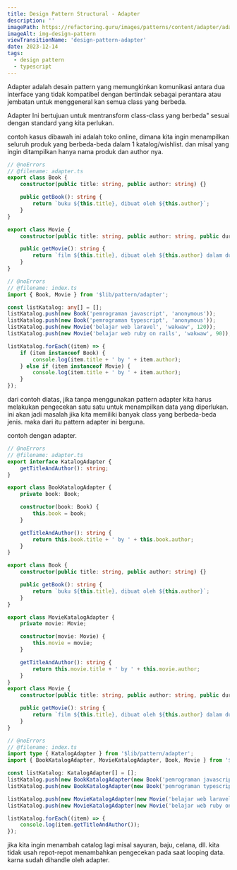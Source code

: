 ```yaml
---
title: Design Pattern Structural - Adapter
description: ''
imagePath: https://refactoring.guru/images/patterns/content/adapter/adapter-en-2x.png
imageAlt: img-design-pattern
viewTransitionName: 'design-pattern-adapter'
date: 2023-12-14
tags:
  - design pattern
  - typescript
---
```


Adapter adalah desain pattern yang memungkinkan komunikasi antara dua interface yang tidak kompatibel dengan bertindak sebagai perantara atau jembatan untuk menggeneral kan semua class yang berbeda.

Adapter Ini bertujuan untuk mentransform class-class yang berbeda" sesuai dengan standard yang kita perlukan.

contoh kasus dibawah ini adalah toko online, dimana kita ingin menampilkan seluruh produk yang berbeda-beda dalam 1 katalog/wishlist. dan misal yang ingin ditampilkan hanya nama produk dan author nya.

```ts
// @noErrors
// @filename: adapter.ts
export class Book {
	constructor(public title: string, public author: string) {}

	public getBook(): string {
		return `buku ${this.title}, dibuat oleh ${this.author}`;
	}
}

export class Movie {
	constructor(public title: string, public author: string, public duration: number) {}

	public getMovie(): string {
		return `film ${this.title}, dibuat oleh ${this.author} dalam durasi ${this.duration} menit`;
	}
}
```

```ts
// @noErrors
// @filename: index.ts
import { Book, Movie } from '$lib/pattern/adapter';

const listKatalog: any[] = [];
listKatalog.push(new Book('pemrograman javascript', 'anonymous'));
listKatalog.push(new Book('pemrograman typescript', 'anonymous'));
listKatalog.push(new Movie('belajar web laravel', 'wakwaw', 120));
listKatalog.push(new Movie('belajar web ruby on rails', 'wakwaw', 90));

listKatalog.forEach((item) => {
	if (item instanceof Book) {
		console.log(item.title + ' by ' + item.author);
	} else if (item instanceof Movie) {
		console.log(item.title + ' by ' + item.author);
	}
});
```

dari contoh diatas, jika tanpa menggunakan pattern adapter kita harus melakukan pengecekan satu satu untuk menampilkan data yang diperlukan. ini akan jadi masalah jika kita memiliki banyak class yang berbeda-beda jenis. maka dari itu pattern adapter ini berguna.

contoh dengan adapter.

```ts
// @noErrors
// @filename: adapter.ts
export interface KatalogAdapter {
	getTitleAndAuthor(): string;
}

export class BookKatalogAdapter {
	private book: Book;

	constructor(book: Book) {
		this.book = book;
	}

	getTitleAndAuthor(): string {
		return this.book.title + ' by ' + this.book.author;
	}
}

export class Book {
	constructor(public title: string, public author: string) {}

	public getBook(): string {
		return `buku ${this.title}, dibuat oleh ${this.author}`;
	}
}

export class MovieKatalogAdapter {
	private movie: Movie;

	constructor(movie: Movie) {
		this.movie = movie;
	}

	getTitleAndAuthor(): string {
		return this.movie.title + ' by ' + this.movie.author;
	}
}
export class Movie {
	constructor(public title: string, public author: string, public duration: number) {}

	public getMovie(): string {
		return `film ${this.title}, dibuat oleh ${this.author} dalam durasi ${this.duration} menit`;
	}
}
```

```ts
// @noErrors
// @filename: index.ts
import type { KatalogAdapter } from '$lib/pattern/adapter';
import { BookKatalogAdapter, MovieKatalogAdapter, Book, Movie } from '$lib/pattern/adapter';

const listKatalog: KatalogAdapter[] = [];
listKatalog.push(new BookKatalogAdapter(new Book('pemrograman javascript', 'anonymous')));
listKatalog.push(new BookKatalogAdapter(new Book('pemrograman typescript', 'anonymous')));

listKatalog.push(new MovieKatalogAdapter(new Movie('belajar web laravel', 'wakwaw', 120)));
listKatalog.push(new MovieKatalogAdapter(new Movie('belajar web ruby on rails', 'wakwaw', 90)));

listKatalog.forEach((item) => {
	console.log(item.getTitleAndAuthor());
});
```

jika kita ingin menambah catalog lagi misal sayuran, baju, celana, dll. kita tidak usah repot-repot menambahkan pengecekan pada saat looping data. karna sudah dihandle oleh adapter.
